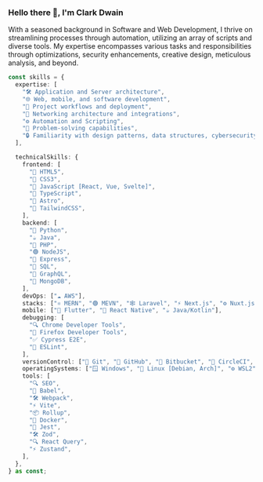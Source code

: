 ### Hello there 👋, I'm Clark Dwain

With a seasoned background in Software and Web Development, I thrive on streamlining processes through automation, utilizing an array of scripts and diverse tools. My expertise encompasses various tasks and responsibilities through optimizations, security enhancements, creative design, meticulous analysis, and beyond.

```typescript
const skills = {
  expertise: [
    "🛠️ Application and Server architecture",
    "🌐 Web, mobile, and software development",
    "🚀 Project workflows and deployment",
    "🔗 Networking architecture and integrations",
    "⚙️ Automation and Scripting",
    "🧩 Problem-solving capabilities",
    "🔒 Familiarity with design patterns, data structures, cybersecurity, AI, and other solutions",
  ],

  technicalSkills: {
    frontend: [
      "🎨 HTML5",
      "💅 CSS3",
      "📝 JavaScript [React, Vue, Svelte]",
      "🔧 TypeScript",
      "🌟 Astro",
      "🎨 TailwindCSS",
    ],
    backend: [
      "🐍 Python",
      "☕ Java",
      "🐘 PHP",
      "🟢 NodeJS",
      "🚀 Express",
      "💾 SQL",
      "🔗 GraphQL",
      "🍃 MongoDB",
    ],
    devOps: ["☁️ AWS"],
    stacks: ["⚛️ MERN", "🟢 MEVN", "🕸️ Laravel", "⚡ Next.js", "⚙️ Nuxt.js", "🛠️ T3"],
    mobile: ["📱 Flutter", "📱 React Native", "☕ Java/Kotlin"],
    debugging: [
      "🔍 Chrome Developer Tools",
      "🦊 Firefox Developer Tools",
      "✅ Cypress E2E",
      "🔧 ESLint",
    ],
    versionControl: ["🔗 Git", "🐙 GitHub", "🔗 Bitbucket", "🔄 CircleCI", "🛠️ Jenkins", "🚀 CodeDeploy"],
    operatingSystems: ["🪟 Windows", "🐧 Linux [Debian, Arch]", "⚙️ WSL2"],
    tools: [
      "🔍 SEO",
      "🔧 Babel",
      "🛠️ Webpack",
      "⚡ Vite",
      "📦 Rollup",
      "🐳 Docker",
      "🧪 Jest",
      "🛠️ Zod",
      "🔍 React Query",
      "⚡ Zustand",
    ],
  },
} as const;
```
